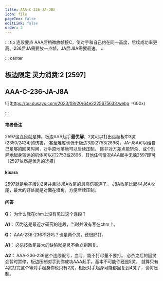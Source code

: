 ```yaml
---
title: AAA-C-236-JA-J8A
icon: file
pageIno: false
editLink: false
order: 3
---
```


::: tip 连段要点
AAA后稍微放帧接C，使对手和自己约在同一高度，后续成功率更高。236后JA需要放一点帧，JA后J8A需要最速。
:::

::: center
## **板边限定 灵力消费:2 [2597]** 
## **AAA-C-236-JA-J8A**

![](https://bu.dusays.com/2023/08/20/64e2225675633.webp =600x)


:::

#### **笔者备注**
2597这连段就是神，板边AAA起手**最优解**，2灵可以打出远超板中3灵(2350/2424)的伤害，
甚至难度也低于板边3灵(2753/2896)，JA-J8A可以给自己足够的回灵时间，对手原地落地可以后续压制。
除非对方差点能斩杀、或个别异地起身较远的机体可以打2753或2896，其他任何情况AAA起手无脑2597即可（2597依然是优秀的选择）

#### **kisara**
2597就是兔子版边2灵并且以J8A收尾的最高伤害连了。
J8A收尾比起44J6A收尾，最大的好处就是对面在墙角，方便后续压制。

#### **问答**
**Q：** 为什么我在chm上没有见过这个连段？

**A1：** 因为这是最近才研究的连段，当时并没有写在chm上。

**Q：** AAA-236-236不好吗？也是两个灵，还很好打。

**A1：** 必杀技收尾最大的缺陷就是灵不会立刻回复。

**A2：** AAA-236-236这个连段很亏，血亏，能不打尽量不要打。
必杀之后的回灵会暂时暂停，板边压制对手到你成功AAA起手，基本不可能你还是5灵，
就算只有4灵打完这个等对手起身你也只有2灵，相反对手起身可能都回复到4灵了，谈何压制。
